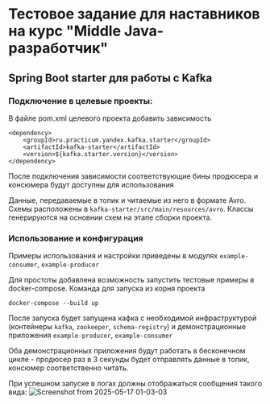 # Тестовое задание для наставников на курс "Middle Java-разработчик"
## Spring Boot starter для работы с Kafka

### Подключение в целевые проекты:

В файле pom.xml целевого проекта добавить зависимость

```
<dependency>
    <groupId>ru.practicum.yandex.kafka.starter</groupId>
    <artifactId>kafka-starter</artifactId>
    <version>${kafka.starter.version}</version>
</dependency>
```
После подключения зависимости соответствующие бины продюсера и консюмера будут доступны для использования

Данные, передаваемые в топик и читаемые из него в формате Avro. Схемы расположены в `kafka-starter/src/main/resources/avro`. 
Классы генерируются на основнии схем на этапе сборки проекта.

### Использование и конфигурация
Примеры использования и настройки приведены в модулях `example-consumer`, `example-producer`

Для простоты добавлена возможность запустить тестовые примеры в docker-compose.
Команда для запуска из корня проекта

```shell
docker-compose --build up
```

После запуска будет запущена кафка с необходимой инфраструктурой (контейнеры `kafka`, `zookeeper`, `schema-registry`)
и демонстрационные приложения `example-producer`, `example-consumer`

Оба демонстрационных приложения будут работать в бесконечном цикле - продюсер раз в 3 секунды будет отправлять данные в топик, консюмер соответственно читать.

При успешном запуске в логах должны отображаться сообщения такого вида:
![Screenshot from 2025-05-17 01-03-03](https://github.com/user-attachments/assets/e3b6ba54-9201-4ec2-856b-459718fa25d6)
